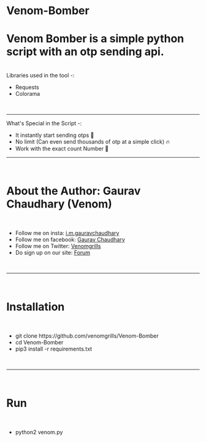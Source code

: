 # Venom-Bomber
# Venom Bomber is a simple python script with an otp sending api.
<br>
Libraries used in the tool -:
<ul> 
  <li>Requests </li>
  <li>Colorama </li>
</ul>
<br>
<hr>
What's Special in the Script -:
<ul>
  <li> It instantly start sending otps 🐍</li>
  <li> No limit (Can even send thousands of otp at a simple click) 🔥 </li>
  <li> Work with the exact count Number 💯</li>
</ul>
<hr>
<br>
<h1> <b> About the Author: Gaurav Chaudhary (Venom) </b></h1>
<br>
<ul>
<li>Follow me on insta: <a href='https://instagram.com/i.m.gauravchaudhary'> i.m.gauravchaudhary </a><br></li>
<li>Follow me on facebook: <a href='https://facebook.com/venomgrills'> Gaurav Chaudhary </a><br></li>
<li>Follow me on Twitter: <a href='https://twitter.com/venomgrills'> Venomgrills </a><br></li>
  <li>Do sign up on our site: <a href='https://venomgrills.com'> Forum </a>
</ul>
<br>
<hr>
<br>
<h1> <b> Installation </h1> </b>
<br>
<ul>
  <li> git clone https://github.com/venomgrills/Venom-Bomber </li>
  <li> cd Venom-Bomber </li>
  <li> pip3 install -r requirements.txt </li>
  </ul>
  <br>
  <hr>
  <br>
<h1> <b> Run </h1> </b>
  <br>
  <ul>
  <li> python2 venom.py </li>
  </ul>
